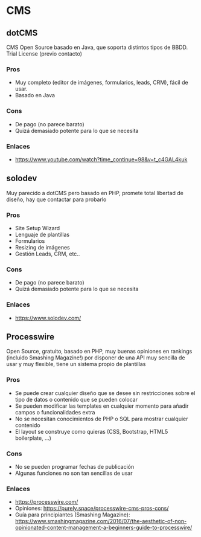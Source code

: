 # CMS
## dotCMS
CMS Open Source basado en Java, que soporta distintos tipos de BBDD.
Trial License (previo contacto)
### Pros 
- Muy completo (editor de imágenes, formularios, leads, CRM), fácil de usar.
- Basado en Java
### Cons 
- De pago (no parece barato)
- Quizá demasiado potente para lo que se necesita
### Enlaces
- https://www.youtube.com/watch?time_continue=98&v=t_c4GAL4kuk

## solodev
Muy parecido a dotCMS pero basado en PHP, promete total libertad de diseño, hay que contactar para probarlo
### Pros
- Site Setup Wizard
- Lenguaje de plantillas
- Formularios
- Resizing de imágenes
- Gestión Leads, CRM, etc..
### Cons 
- De pago (no parece barato)
- Quizá demasiado potente para lo que se necesita

### Enlaces
- https://www.solodev.com/

## Processwire
Open Source, gratuito, basado en PHP, muy buenas opiniones en rankings (incluido Smashing Magazine!) por disponer de una API muy sencilla de usar y muy flexible, tiene un sistema propio de plantillas

### Pros
- Se puede crear cualquier diseño que se desee sin restricciones sobre el tipo de datos o contenido que se pueden colocar
- Se pueden modificar las templates en cualquier momento para añadir campos o funcionalidades extra
- No se necesitan conocimientos de PHP o SQL para mostrar cualquier contenido
- El layout se construye como quieras (CSS, Bootstrap, HTML5 boilerplate, ...)

### Cons
- No se pueden programar fechas de publicación
- Algunas funciones no son tan sencillas de usar

### Enlaces
- https://processwire.com/
- Opiniones: https://purely.space/processwire-cms-pros-cons/
- Guía para principiantes (Smashing Magazine): https://www.smashingmagazine.com/2016/07/the-aesthetic-of-non-opinionated-content-management-a-beginners-guide-to-processwire/
